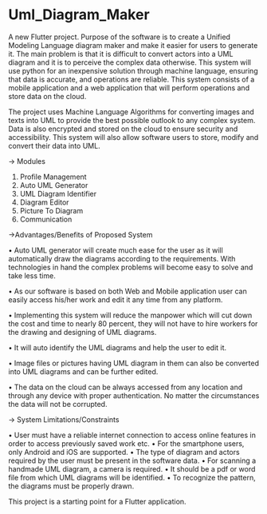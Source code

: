 # Uml_Diagram_Maker

A new Flutter project.
Purpose of the software is to create a Unified Modeling Language diagram maker and make it easier for users to generate it. The main problem is that it is difficult to convert actors into a UML diagram and it is to perceive the complex data otherwise. This system will use python for an inexpensive solution through machine language, ensuring that data is accurate, and operations are reliable. This system consists of a mobile application and a web application that will perform operations and store data on the cloud.

The project uses Machine Language Algorithms for converting images and texts into UML to provide the best possible outlook to any complex system. Data is also encrypted and stored on the cloud to ensure security and accessibility. This system will also allow software users to store, modify and convert their data into UML.

->	Modules

1.	Profile Management
2.	Auto UML Generator
3.	UML Diagram Identifier
4.	Diagram Editor
5.	Picture To Diagram
6.	Communication

->Advantages/Benefits of Proposed System

•	Auto UML generator will create much ease for the user as it will automatically draw the diagrams according to the requirements. With technologies in hand the complex problems will become easy to solve and take less time.

•	As our software is based on both Web and Mobile application user can easily access his/her work and edit it any time from any platform.

•	Implementing this system will reduce the manpower which will cut down the cost and time to nearly 80 percent, they will not have to hire workers for the drawing and designing of UML diagrams.

•	It will auto identify the UML diagrams and help the user to edit it.

•	Image files or pictures having UML diagram in them can also be converted into UML diagrams and can be further edited.

•	The data on the cloud can be always accessed from any location and through any device with proper authentication. No matter the circumstances the data will not be corrupted.


->	System Limitations/Constraints

•	User must have a reliable internet connection to access online features in order to access previously saved work etc.
•	For the smartphone users, only Android and iOS are supported.
•	The type of diagram and actors required by the user must be present in the software data.
•	For scanning a handmade UML diagram, a camera is required.
•	It should be a pdf or word file from which UML diagrams will be identified.
•	To recognize the pattern, the diagrams must be properly drawn.

This project is a starting point for a Flutter application.
